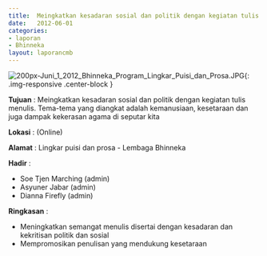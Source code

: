 ```yaml
---	
title: 	Meingkatkan kesadaran sosial dan politik dengan kegiatan tulis menulis
date: 	2012-06-01
categories:	
- laporan	
- Bhinneka	
layout: laporancmb	
---	
```

	
![200px-Juni_1_2012_Bhinneka_Program_Lingkar_Puisi_dan_Prosa.JPG](/uploads/200px-Juni_1_2012_Bhinneka_Program_Lingkar_Puisi_dan_Prosa.JPG){: .img-responsive .center-block }	
	
**Tujuan** :	Meingkatkan kesadaran sosial dan politik dengan kegiatan tulis menulis. Tema-tema yang diangkat adalah kemanusiaan, kesetaraan dan juga dampak kekerasan agama di seputar kita
	
**Lokasi** :	(Online)
	
**Alamat** : 	Lingkar puisi dan prosa - Lembaga Bhinneka
	
**Hadir** :	
*	Soe Tjen Marching (admin)
*	Asyuner Jabar (admin)
*	Dianna Firefly (admin)

**Ringkasan** :	
*	Meningkatkan semangat menulis disertai dengan kesadaran dan kekritisan politik dan sosial
*	Mempromosikan penulisan yang mendukung kesetaraan
